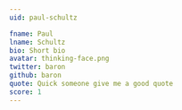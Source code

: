 ```yaml
---
uid: paul-schultz

fname: Paul
lname: Schultz
bio: Short bio
avatar: thinking-face.png
twitter: baron
github: baron
quote: Quick someone give me a good quote
score: 1
---
```

